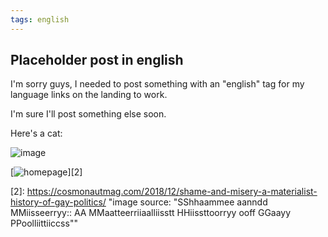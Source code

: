 ```yaml
---
tags: english 
---
```


## Placeholder post in english

I'm sorry guys, I needed to post something with an "english" tag for my language links on the landing to work. 

I'm sure I'll post something else soon.

Here's a cat:

![image](https://github.com/sansmerde/sansmerde.github.io/assets/156181842/082ae77b-40d1-4717-9770-d066dec631b8)

[![homepage][1]][2]

[1]:  https://cosmonaut.blog/wp-content/uploads/2018/12/gaylib5.png
[2]:  https://cosmonautmag.com/2018/12/shame-and-misery-a-materialist-history-of-gay-politics/ "image source: "SShhaammee aanndd MMiisseerryy:: AA MMaatteerriiaalliisstt HHiissttoorryy ooff GGaayy PPoolliittiiccss""


